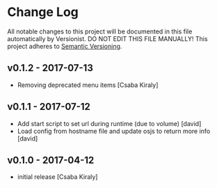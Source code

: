 # Change Log

All notable changes to this project will be documented in this file
automatically by Versionist. DO NOT EDIT THIS FILE MANUALLY!
This project adheres to [Semantic Versioning](http://semver.org/).

## v0.1.2 - 2017-07-13

* Removing deprecated menu items [Csaba Kiraly]

## v0.1.1 - 2017-07-12

* Add start script to set url during runtime (due to volume) [david]
* Load config from hostname file and update osjs to return more info [david]

## v0.1.0 - 2017-04-12

* initial release [Csaba Kiraly]
